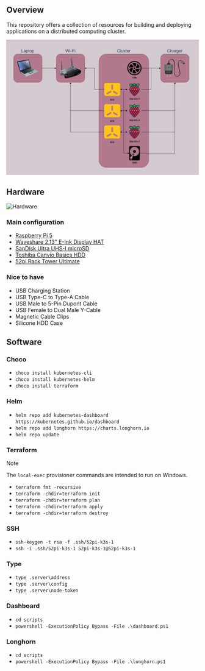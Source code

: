 ## Overview

This repository offers a collection of resources for building and deploying applications on a distributed computing cluster.

![Overview](images/overview.png)

## Hardware

![Hardware](images/hardware.png)

### Main configuration

- [Raspberry Pi 5](https://www.raspberrypi.com/products/raspberry-pi-5)
- [Waveshare 2.13" E-Ink Display HAT](https://www.waveshare.com/2.13inch-e-paper-hat.htm)
- [SanDisk Ultra UHS-I microSD](https://shop.sandisk.com/products/memory-cards/microsd-cards/sandisk-ultra-uhs-i-microsd-120-mbps)
- [Toshiba Canvio Basics HDD](https://storage.toshiba.com/consumer-hdd/external/canvio-basics)
- [52pi Rack Tower Ultimate](https://wiki.52pi.com/index.php?title=ZP-0108)

### Nice to have

- USB Charging Station
- USB Type-C to Type-A Cable
- USB Male to 5-Pin Dupont Cable
- USB Female to Dual Male Y-Cable
- Magnetic Cable Clips
- Silicone HDD Case

## Software

### Choco

- `choco install kubernetes-cli`
- `choco install kubernetes-helm`
- `choco install terraform`

### Helm

- `helm repo add kubernetes-dashboard https://kubernetes.github.io/dashboard`
- `helm repo add longhorn https://charts.longhorn.io`
- `helm repo update`

### Terraform

> [!NOTE]  
> The `local-exec` provisioner commands are intended to run on Windows.

- `terraform fmt -recursive`
- `terraform -chdir=terraform init`
- `terraform -chdir=terraform plan`
- `terraform -chdir=terraform apply`
- `terraform -chdir=terraform destroy`

### SSH

- `ssh-keygen -t rsa -f .ssh/52pi-k3s-1`
- `ssh -i .ssh/52pi-k3s-1 52pi-k3s-1@52pi-k3s-1`

### Type

- `type .server\address`
- `type .server\config`
- `type .server\node-token`

### Dashboard

- `cd scripts`
- `powershell -ExecutionPolicy Bypass -File .\dashboard.ps1`

### Longhorn

- `cd scripts`
- `powershell -ExecutionPolicy Bypass -File .\longhorn.ps1`
